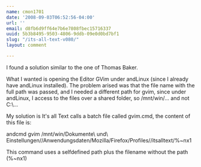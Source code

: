 ```yaml
---
name: cmon1701
date: '2008-09-03T06:52:56-04:00'
url: ''
email: d8fb6d9ff64e7b6e7808fbec15716337
uuid: 5b3b8495-9503-4806-9ddb-09e0d0bd7bf1
slug: "/its-all-text-v080/"
layout: comment

---
```


I found a solution similar to the one of Thomas Baker.

What I wanted is opening the Editor GVim under andLinux (since I already have andLinux installed). The problem arised was that the file name with the full path was passed, and I needed a different path for gvim, since under andLinux, I access to the files over a shared folder, so /mnt/win/... and not C:\\...

My solution is It's all Text calls a batch file called gvim.cmd, the content of this file is:

andcmd gvim /mnt/win/Dokumente\ und\ Einstellungen//Anwendungsdaten/Mozilla/Firefox/Profiles//itsalltext/%~nx1 

This command uses a selfdefined path plus the filename without the path (%~nx1)

